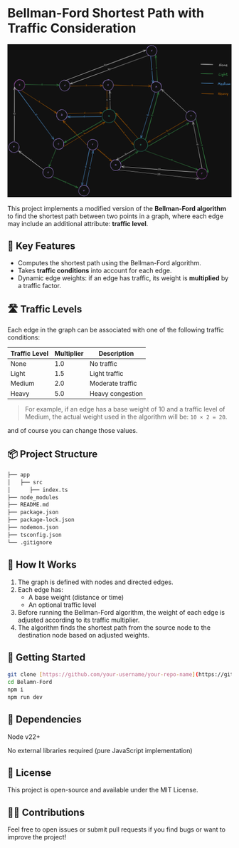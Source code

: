 # Bellman-Ford Shortest Path with Traffic Consideration

<div align="center">

![](sample_city_data.png)

</div>

This project implements a modified version of the **Bellman-Ford algorithm** to find the shortest path between two points in a graph, where each edge may include an additional attribute: **traffic level**.

## 🚦 Key Features

- Computes the shortest path using the Bellman-Ford algorithm.
- Takes **traffic conditions** into account for each edge.
- Dynamic edge weights: if an edge has traffic, its weight is **multiplied** by a traffic factor.

## 🛣️ Traffic Levels

Each edge in the graph can be associated with one of the following traffic conditions:

| Traffic Level | Multiplier | Description             |
|---------------|------------|-------------------------|
| None          | 1.0        | No traffic              |
| Light         | 1.5        | Light traffic           |
| Medium        | 2.0        | Moderate traffic        |
| Heavy         | 5.0        | Heavy congestion        |

> For example, if an edge has a base weight of 10 and a traffic level of Medium, the actual weight used in the algorithm will be: `10 × 2 = 20`.

and of course you can change those values.

## 📦 Project Structure


```bash
├── app
│   ├── src
│      ├── index.ts
├── node_modules
├── README.md
├── package.json
├── package-lock.json
├── nodemon.json
├── tsconfig.json
└── .gitignore
```


## 🧠 How It Works

1. The graph is defined with nodes and directed edges.
2. Each edge has:
   - A base weight (distance or time)
   - An optional traffic level
3. Before running the Bellman-Ford algorithm, the weight of each edge is adjusted according to its traffic multiplier.
4. The algorithm finds the shortest path from the source node to the destination node based on adjusted weights.

## 🚀 Getting Started

   ```bash
   git clone [https://github.com/your-username/your-repo-name](https://github.com/moeinmac/Belman-Ford).git
   cd Belamn-Ford
   npm i
   npm run dev
   ```

## 📌 Dependencies
Node v22+

No external libraries required (pure JavaScript implementation)

## 📄 License
This project is open-source and available under the MIT License.

## 🙋‍♂️ Contributions
Feel free to open issues or submit pull requests if you find bugs or want to improve the project!


